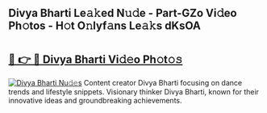 ## Divya Bharti Le𝚊𝚔ed N𝚞𝚍e - Part-GZo Vi𝚍eo Ph𝚘tos - H𝚘t O𝚗lyf𝚊ns Le𝚊𝚔s dKsOA

# <h2><a href="http://hfetxg6.feru.top/?c=Divya+Bharti">🔗 👉 🔴 Divya Bharti Vi𝚍𝚎o Ph𝚘t𝚘𝚜</a></h2>

[![Divya Bharti Nu𝚍𝚎s](https://i.imgur.com/0TWrTi3.gif)](http://hfetxg6.feru.top/?c=Divya+Bharti)
Content creator Divya Bharti focusing on dance trends and lifestyle snippets. Visionary thinker Divya Bharti, known for their innovative ideas and groundbreaking achievements. 
